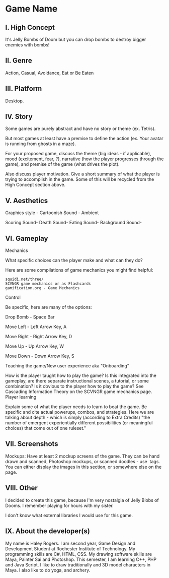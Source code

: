
# Game Name
## I. High Concept
It's Jelly Bombs of Doom but you can drop bombs to destroy bigger enemies with bombs!

## II. Genre

Action, Casual, Avoidance, Eat or Be Eaten

## III. Platform
Desktop. 

## IV. Story

Some games are purely abstract and have no story or theme (ex. Tetris).

But most games at least have a premise to define the action (ex. Your avatar is running from ghosts in a maze).

For your proposed game, discuss the theme (big ideas - if applicable), mood (excitement, fear, ?), narrative (how the player progresses through the game), and premise of the game (what drives the plot).

Also discuss player motivation. Give a short summary of what the player is trying to accomplish in the game. Some of this will be recycled from the High Concept section above.
## V. Aesthetics

Graphics style - Cartoonish
Sound - Ambient

Scoring Sound-
Death Sound-
Eating Sound-
Background Sound-

## VI. Gameplay
Mechanics

What specific choices can the player make and what can they do?

Here are some compilations of game mechanics you might find helpful:

    squidi.net/three/
    SCVNGR game mechanics or as Flashcards
    gamification.org - Game Mechanics

Control

Be specific, here are many of the options:

Drop Bomb - Space Bar

Move Left - Left Arrow Key, A

Move Right - Right Arrow Key, D

Move Up - Up Arrow Key, W

Move Down - Down Arrow Key, S
 

Teaching the game/New user experience aka "Onboarding"

How is the player taught how to play the game? Is this integrated into the gameplay, are there separate instructional scenes, a tutorial, or some combination? Is it obvious to the player how to play the game? See Cascading Information Theory on the SCVNGR game mechanics page.
Player learning

Explain some of what the player needs to learn to beat the game. Be specific and cite actual powerups, combos, and strategies. Here we are talking about depth - which is simply (according to Extra Credits) "the number of emergent experientially different possibilities (or meaningful choices) that come out of one ruleset."
## VII. Screenshots
Mockups:
Have at least 2 mockup screens of the game. They can be hand drawn and scanned, Photoshop mockups, or scanned doodles - use <img> tags. You can either display the images in this section, or somewhere else on the page.
## VIII. Other

I decided to create this game, because I'm very nostalgia of Jelly Blobs of Dooms. I remember playing for hours with my sister. 

I don't know what external libraries I would use for this game. 
## IX. About the developer(s)
My name is Haley Rogers. I am second year, Game Design and Development Student at Rochester Institute of Technology. My programming skills are C#, HTML, CSS. My drawing software skills are Maya, Painter Sai and Photoshop. This semester, I am learning C++, PHP and Java Script. I like to draw traditionally and 3D model characters in Maya. I also like to do yoga, and archery. 

